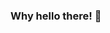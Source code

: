 ### Why hello there! 👋

<!--
**KevinKaras/KevinKaras** is a ✨ _special_ ✨ repository because its `README.md` (this file) appears on your GitHub profile.

Here are some ideas to get you started:

- 🔭 I’m currently working on improving my skills in Python / JavaScript / React|Redux / Flask / SQLAlchemy!
- 🌱 I’m currently solidifying my ability to create a full-stack application in competitive time frames
- 👯 I’m looking to collaborate with anyone who would like to build full stack applications from scratch
- 🤔 I’m looking for help with finding a Software Engineering job!
- 💬 Ask me about anything code / programming related, and/or competitive video gaming
- 📫 How to reach me: kevinkaras2@gmail.com
- ⚡ Fun fact: Used to be the Global Region #1 Call of Duty Modern Warfare Frag Leader for 5 months straight, and #1 Frag Leader in Apex Legends for 6 months.

